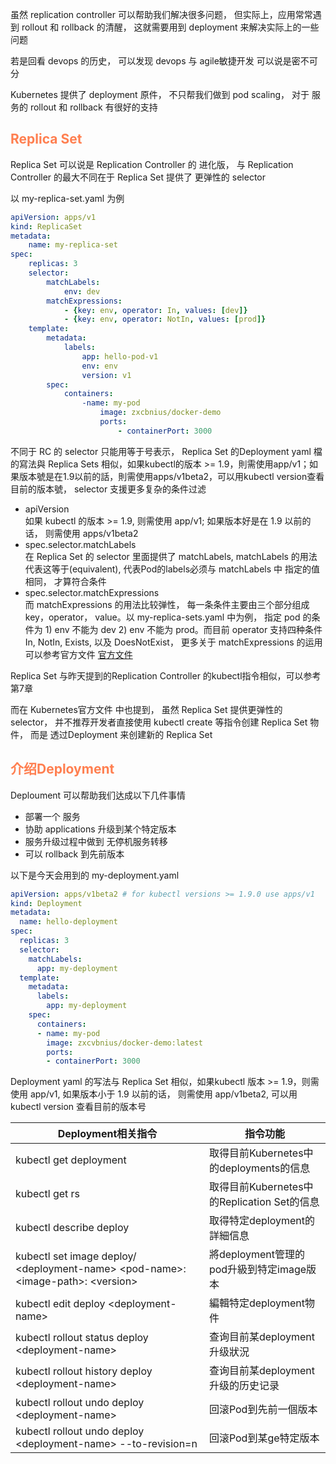 虽然 replication controller 可以帮助我们解决很多问题， 但实际上，应用常常遇到 rollout 和 rollback 的清醒， 这就需要用到 deployment 来解决实际上的一些问题

若是回看 devops 的历史， 可以发现 devops 与 agile敏捷开发 可以说是密不可分

Kubernetes 提供了 deployment 原件， 不只帮我们做到 pod scaling， 对于 服务的 rollout 和 rollback 有很好的支持

## <font color=coral>Replica Set</font>
Replica Set 可以说是 Replication Controller 的 进化版， 与 Replication Controller 的最大不同在于 Replica Set 提供了 更弹性的 selector

以 my-replica-set.yaml 为例
```yaml
apiVersion: apps/v1
kind: ReplicaSet
metadata:
    name: my-replica-set
spec:
    replicas: 3
    selector:
        matchLabels:
            env: dev
        matchExpressions:
            - {key: env, operator: In, values: [dev]}
            - {key: env, operator: NotIn, values: [prod]}
    template:
        metadata:
            labels:
                app: hello-pod-v1
                env: env
                version: v1
        spec:
            containers:
                -name: my-pod
                    image: zxcbnius/docker-demo
                    ports:
                        - containerPort: 3000
```

不同于 RC 的 selector 只能用等于号表示， Replica Set 的Deployment yaml 檔的寫法與 Replica Sets 相似，如果kubectl的版本 >= 1.9，則需使用app/v1；如果版本號是在1.9以前的話，則需使用apps/v1beta2，可以用kubectl version查看目前的版本號， selector 支援更多复杂的条件过滤
+ apiVersion  
  如果 kubectl 的版本 >= 1.9, 则需使用 app/v1; 如果版本好是在 1.9 以前的话， 则需使用 apps/v1beta2
+ spec.selector.matchLabels  
  在 Replica Set 的 selector 里面提供了 matchLabels, matchLabels 的用法代表这等于(equivalent), 代表Pod的labels必须与 matchLabels 中 指定的值相同， 才算符合条件
+ spec.selector.matchExpressions  
  而 matchExpressions 的用法比较弹性， 每一条条件主要由三个部分组成key，operator， value。以 my-replica-sets.yaml 中为例， 指定 pod 的条件为 1) env 不能为 dev 2) env 不能为 prod。而目前 operator 支持四种条件 In, NotIn, Exists, 以及 DoesNotExist， 更多关于 matchExpressions 的运用可以参考官方文件 [官方文件](https://kubernetes.io/docs/concepts/overview/working-with-objects/labels/)

Replica Set 与昨天提到的Replication Controller 的kubectl指令相似，可以参考第7章

而在 Kubernetes官方文件 中也提到， 虽然 Replica Set 提供更弹性的 selector， 并不推荐开发者直接使用 kubectl create 等指令创建 Replica Set 物件， 而是 透过Deployment 来创建新的 Replica Set

## <font color=coral>介绍Deployment</font>
Deploument 可以帮助我们达成以下几件事情
+ 部署一个 服务
+ 协助 applications 升级到某个特定版本
+ 服务升级过程中做到 无停机服务转移
+ 可以 rollback 到先前版本

以下是今天会用到的 my-deployment.yaml
```yaml
apiVersion: apps/v1beta2 # for kubectl versions >= 1.9.0 use apps/v1
kind: Deployment
metadata:
  name: hello-deployment
spec:
  replicas: 3
  selector:
    matchLabels:
      app: my-deployment
  template:
    metadata:
      labels:
        app: my-deployment
    spec:
      containers:
      - name: my-pod
        image: zxcvbnius/docker-demo:latest
        ports:
        - containerPort: 3000
```
Deployment yaml 的写法与 Replica Set 相似，如果kubectl 版本 >= 1.9，则需使用 app/v1, 如果版本小于 1.9 以前的话， 则需使用 app/v1beta2, 可以用 kubectl version 查看目前的版本号

|      Deployment相关指令      | 指令功能 |
|-----------------------------|-------------------------|
| kubectl get deployment | 取得目前Kubernetes中的deployments的信息 |
| kubectl get rs | 取得目前Kubernetes中的Replication Set的信息 |
| kubectl describe deploy <deployment-name> | 取得特定deployment的詳細信息 |
| kubectl set image deploy/ \<deployment-name> \<pod-name>: \<image-path>: \<version> | 將deployment管理的pod升級到特定image版本 |
|kubectl edit deploy \<deployment-name>|編輯特定deployment物件|
|kubectl rollout status deploy \<deployment-name>|查询目前某deployment升级狀況|
|kubectl rollout history deploy \<deployment-name>|查询目前某deployment升级的历史记录|
|kubectl rollout undo deploy \<deployment-name>|回滚Pod到先前一個版本|
|kubectl rollout undo deploy \<deployment-name> --to-revision=n|回滚Pod到某ge特定版本|
